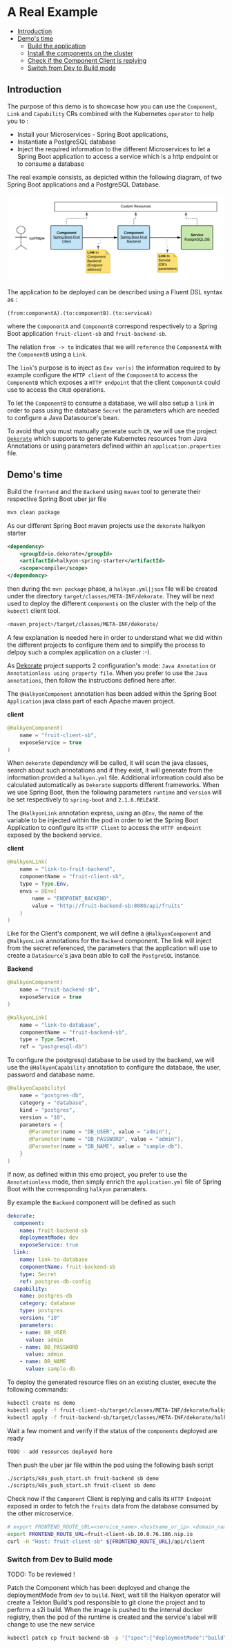# A Real Example

  * [Introduction](#introduction)
  * [Demo's time](#demos-time)
     * [Build the application](#build-the-application)
     * [Install the components on the cluster](#install-the-components-on-the-cluster)
     * [Check if the Component Client is replying](#check-if-the-component-client-is-replying)
     * [Switch from Dev to Build mode](#switch-from-dev-to-build-mode)

## Introduction

The purpose of this demo is to showcase how you can use the `Component`, `Link` and `Capability` CRs combined with the Kubernetes `operator` to help you to :
- Install your Microservices - Spring Boot applications,
- Instantiate a PostgreSQL database
- Inject the required information to the different Microservices to let a Spring Boot application to access a service which is a http endpoint or to consume a database

The real example consists, as depicted within the following diagram, of two Spring Boot applications and a PostgreSQL Database.

![Composition](component-operator-demo.png)

The application to be deployed can be described using a Fluent DSL syntax as :

`(from:componentA).(to:componentB).(to:serviceA)`

where the `ComponentA` and `ComponentB` correspond respectively to a Spring Boot application `fruit-client-sb` and `fruit-backend-sb`.

The relation `from -> to` indicates that we will `reference` the `ComponentA`  with the `ComponentB` using a `Link`.

The `link`'s purpose is to inject as `Env var(s)` the information required to by example configure the `HTTP client` of the `ComponentA` to access the 
`ComponentB` which exposes a `HTTP endpoint` that the client `ComponentA`  could use to access the `CRUD` operations.

To let the `ComponentB` to consume a database, we will also setup a `link` in order to pass using the database `Secret` the parameters which are needed to configure a Java Datasource's bean.

To avoid that you must manually generate such `CR`, we will use the project [`Dekorate`](https://dekorate.io) which supports to generate Kubernetes resources from Java Annotations or using parameters defined
within an `application.properties` file. 

## Demo's time

Build the `frontend` and the `Backend` using `maven` tool to generate their respective Spring Boot uber jar file
```bash
mvn clean package
``` 

As our different Spring Boot maven projects use the `dekorate` halkyon starter

```xml
<dependency>
    <groupId>io.dekorate</groupId>
    <artifactId>halkyon-spring-starter</artifactId>
    <scope>compile</scope>
</dependency>
```

then during the `mvn package` phase, a `halkyon.yml|json` file will be created under the 
directory `target/classes/META-INF/dekorate`. They will be next used to deploy the different `components` on the cluster with the help of the `kubectl` client tool.

```bash
<maven_project>/target/classes/META-INF/dekorate/
```

A few explanation is needed here in order to understand what we did within the different projects to configure them
and to simplify the process to delpoy such a complex application on a cluster :-).

As [Dekorate](http://dekorate.io) project supports 2 configuration's mode: `Java Annotation` or `Annotationless using property file`.
When you prefer to use the `Java annotations`, then follow the instructions defined here after.

The `@HalkyonComponent` annotation has been added within the Spring Boot `Application` java class part of each Apache maven project. 

**client**
```java
@HalkyonComponent(
    name = "fruit-client-sb",
    exposeService = true
)
```

When `dekorate` dependency will be called, it will scan the java classes, search about such annotations and if they exist, it will generate from the information provided a `halkyon.yml` file.
Additional information could also be calculated automatically as `Dekorate` supports different frameworks.
When we use Spring Boot, then the following parameters `runtime` and `version` will be set respectively to `spring-boot` and `2.1.6.RELEASE`.

The `@HalkyonLink` annotation express,  using an `@Env`, the name of the variable to be injected within the pod in order to let the Spring Boot Application
to configure its `HTTP Client` to access the `HTTP endpoint` exposed by the backend service.
 
**client**
```java
@HalkyonLink(
    name = "link-to-fruit-backend",
    componentName = "fruit-client-sb",
    type = Type.Env,
    envs = @Env(
        name = "ENDPOINT_BACKEND",
        value = "http://fruit-backend-sb:8080/api/fruits"
    )
)
```

Like for the Client's component, we will define a `@HalkyonComponent` and `@HalkyonLink` annotations for the `Backend` component. The link will inject from the secret referenced, the parameters that the application
will use to create a `DataSource`'s java bean able to call the `PostgreSQL` instance.

**Backend**
```java
@HalkyonComponent(
    name = "fruit-backend-sb",
    exposeService = true
)
```

```java
@HalkyonLink(
    name = "link-to-database",
    componentName = "fruit-backend-sb",
    type = Type.Secret,
    ref = "postgresql-db")
```             
                
To configure the postgresql database to be used by the backend, we will use the `@HalkyonCapability` annotation to 
configure the database, the user, password and database name.
                
```java
@HalkyonCapability(
    name = "postgres-db",
    category = "database",
    kind = "postgres",
    version = "10",
    parameters = {
       @Parameter(name = "DB_USER", value = "admin"),
       @Parameter(name = "DB_PASSWORD", value = "admin"),
       @Parameter(name = "DB_NAME", value = "sample-db"),
    }
)
```

If now, as defined within this emo project, you prefer to use the `Annotationless` mode, then simply enrich the `application.yml` file of Spring Boot
with the corresponding `halkyon` paramaters.

By example the `Backend` component will be defined as such
```yaml
dekorate:
  component:
    name: fruit-backend-sb
    deploymentMode: dev
    exposeService: true
  link:
    name: link-to-database
    componentName: fruit-backend-sb
    type: Secret
    ref: postgres-db-config
  capability:
    name: postgres-db
    category: database
    type: postgres
    version: "10"
    parameters:
    - name: DB_USER
      value: admin
    - name: DB_PASSWORD
      value: admin
    - name: DB_NAME
      value: sample-db
```

To deploy the generated resource files on an existing cluster, execute the following commands:
```bash
kubectl create ns demo
kubectl apply -f fruit-client-sb/target/classes/META-INF/dekorate/halkyon.yml
kubectl apply -f fruit-backend-sb/target/classes/META-INF/dekorate/halkyon.yml
``` 

Wait a few moment and verify if the status of the `components` deployed are ready
```bash
TODO - add resources deployed here
```

Then push the uber jar file within the pod using the following bash script 
```bash
./scripts/k8s_push_start.sh fruit-backend sb demo
./scripts/k8s_push_start.sh fruit-client sb demo
```

Check now if the `Component` Client is replying and calls its `HTTP Endpoint` exposed in order to fetch the `fruits` data from the database consumed by the 
other microservice.

```bash
# export FRONTEND_ROUTE_URL=<service_name>.<hostname_or_ip>.<domain_name>
export FRONTEND_ROUTE_URL=fruit-client-sb.10.0.76.186.nip.io
curl -H "Host: fruit-client-sb" ${FRONTEND_ROUTE_URL}/api/client
```

### Switch from Dev to Build mode

TODO: To be reviewed !

Patch the Component which has been deployed and change the deploymentMode from `dev` to `build`. Next, wait till the Halkyon operator will create a
Tekton Build's pod responsible to git clone the project and to perform a s2i build. When the image is pushed to the internal docker registry, then the 
pod of the runtime is created and the service's label will change to use the new service
  
```bash
kubectl patch cp fruit-backend-sb -p '{"spec":{"deploymentMode":"build"}}' --type=merge
``` 

